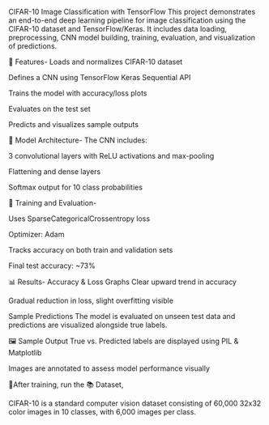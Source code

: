 CIFAR-10 Image Classification with TensorFlow
This project demonstrates an end-to-end deep learning pipeline for image classification using the CIFAR-10 dataset and TensorFlow/Keras. It includes data loading, preprocessing, CNN model building, training, evaluation, and visualization of predictions.

🚀 Features-
Loads and normalizes CIFAR-10 dataset

Defines a CNN using TensorFlow Keras Sequential API

Trains the model with accuracy/loss plots

Evaluates on the test set

Predicts and visualizes sample outputs

🧠 Model Architecture-
The CNN includes:

3 convolutional layers with ReLU activations and max-pooling

Flattening and dense layers

Softmax output for 10 class probabilities


🏁 Training and Evaluation-

Uses SparseCategoricalCrossentropy loss

Optimizer: Adam

Tracks accuracy on both train and validation sets

Final test accuracy: ~73%

📊 Results-
Accuracy & Loss Graphs
Clear upward trend in accuracy

Gradual reduction in loss, slight overfitting visible

Sample Predictions
The model is evaluated on unseen test data and predictions are visualized alongside true labels.

🖼️ Sample Output
True vs. Predicted labels are displayed using PIL & Matplotlib

Images are annotated to assess model performance visually

📌After training, run the 📚 Dataset,

CIFAR-10 is a standard computer vision dataset consisting of 60,000 32x32 color images in 10 classes, with 6,000 images per class.
